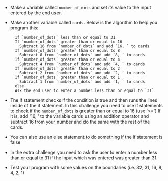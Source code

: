 - Make a variable called `number_of_dots` and set its value to the input entered by the end user.
- Make another variable called `cards`. Below is the algorithm to help you program this:
    
        If `number_of_dots` less than or equal to 31
        If `number_of_dots` greater than or equal to 16
          Subtract 16 from `number_of_dots` and add `16, ` to cards
        If `number_of_dots` greater than or equal to 8
          Subtract 8 from `number_of_dots` and add `8, ` to cards
        If `number_of_dots` greater than or equal to 4
          Subtract 4 from `number_of_dots` and add `4, ` to cards
        If `number_of_dots` greater than or equal to 2
          Subtract 2 from `number_of_dots` and add `2, ` to cards
        If `number_of_dots` greater than or equal to 1
          Subtract 1 from `number_of_dots` and add `1, ` to cards
        else
        Ask the end user to enter a number less than or equal to `31`
        

- The if statement checks if the condition is true and then runs the lines inside of the if statement. In this challenge you need to use if statements to check if the `number_of_dots` is greater than or equal to 16 (use '>=') If it is, add '16, ' to the variable cards using an addition operator and subtract 16 from your number and do the same with the rest of the cards.

- You can also use an else statement to do something if the if statement is false

- In the extra challenge you need to ask the user to enter a number less than or equal to 31 if the input which was entered was greater than 31.

- Test your program with some values on the boundaries (i.e. 32, 31, 16, 8, 4, 2, 1)